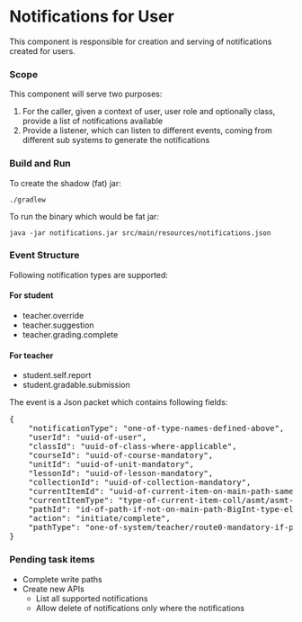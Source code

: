# Notifications for User 

This component is responsible for creation and serving of notifications created for users. 

### Scope

This component will serve two purposes:
1. For the caller, given a context of user, user role and optionally class, provide a list of notifications available
2. Provide a listener, which can listen to different events, coming from different sub systems to generate the 
notifications
 
### Build and Run

To create the shadow (fat) jar:

    ./gradlew

To run the binary which would be fat jar:

    java -jar notifications.jar src/main/resources/notifications.json

### Event Structure
Following notification types are supported:

#### For student
- teacher.override
- teacher.suggestion
- teacher.grading.complete

#### For teacher
- student.self.report
- student.gradable.submission

The event is a Json packet which contains following fields:


<pre>
{
    "notificationType": "one-of-type-names-defined-above",
    "userId": "uuid-of-user",
    "classId": "uuid-of-class-where-applicable",
    "courseId": "uuid-of-course-mandatory",
    "unitId": "uuid-of-unit-mandatory",
    "lessonId": "uuid-of-lesson-mandatory",
    "collectionId": "uuid-of-collection-mandatory",
    "currentItemId": "uuid-of-current-item-on-main-path-same-as-collection",
    "currentItemType": "type-of-current-item-coll/asmt/asmt-ext/coll-ext",
    "pathId": "id-of-path-if-not-on-main-path-BigInt-type-else-null",
    "action": "initiate/complete",
    "pathType": "one-of-system/teacher/route0-mandatory-if-pathid-is-present"
}
</pre>

### Pending task items
- Complete write paths
- Create new APIs
    - List all supported notifications
    - Allow delete of notifications only where the notifications